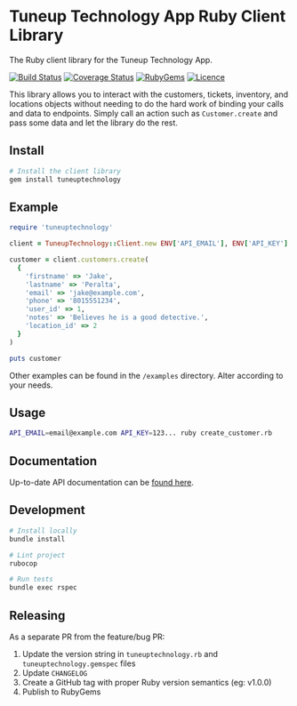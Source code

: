 # Tuneup Technology App Ruby Client Library

The Ruby client library for the Tuneup Technology App.

[![Build Status](https://github.com/tuneuptechnology/tuneuptechnology-ruby/workflows/build/badge.svg)](https://github.com/tuneuptechnology/tuneuptechnology-ruby/actions)
[![Coverage Status](https://coveralls.io/repos/github/tuneuptechnology/tuneuptechnology-ruby/badge.svg?branch=main)](https://coveralls.io/github/tuneuptechnology/tuneuptechnology-ruby?branch=main)
[![RubyGems](https://img.shields.io/gem/v/tuneuptechnology)](https://rubygems.org/gems/tuneuptechnology)
[![Licence](https://img.shields.io/github/license/tuneuptechnology/tuneuptechnology-ruby)](LICENSE)

This library allows you to interact with the customers, tickets, inventory, and locations objects without needing to do the hard work of binding your calls and data to endpoints. Simply call an action such as `Customer.create` and pass some data and let the library do the rest.

## Install

```bash
# Install the client library
gem install tuneuptechnology
```

## Example

```ruby
require 'tuneuptechnology'

client = TuneupTechnology::Client.new ENV['API_EMAIL'], ENV['API_KEY']

customer = client.customers.create(
  {
    'firstname' => 'Jake',
    'lastname' => 'Peralta',
    'email' => 'jake@example.com',
    'phone' => '8015551234',
    'user_id' => 1,
    'notes' => 'Believes he is a good detective.',
    'location_id' => 2
  }
)

puts customer
```

Other examples can be found in the `/examples` directory. Alter according to your needs.

## Usage

```bash
API_EMAIL=email@example.com API_KEY=123... ruby create_customer.rb
```

## Documentation

Up-to-date API documentation can be [found here](https://app.tuneuptechnology.com/docs/api).

## Development

```bash
# Install locally
bundle install

# Lint project
rubocop

# Run tests
bundle exec rspec
```

## Releasing

As a separate PR from the feature/bug PR:

1. Update the version string in `tuneuptechnology.rb` and `tuneuptechnology.gemspec` files
1. Update `CHANGELOG`
1. Create a GitHub tag with proper Ruby version semantics (eg: v1.0.0)
1. Publish to RubyGems

